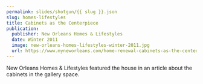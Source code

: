 ```yaml
---
permalink: slides/shotgun/{{ slug }}.json
slug: homes-lifestyles
title: Cabinets as the Centerpiece
publication:
  publisher: New Orleans Homes & Lifestyles
  date: Winter 2011
  image: new-orleans-homes-lifestyles-winter-2011.jpg
  url: https://www.myneworleans.com/home-renewal-cabinets-as-the-centerpiece/
---
```

New Orleans Homes & Lifestyles featured the house in an article about the cabinets in the gallery space.
